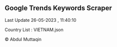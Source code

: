

## Google Trends Keywords Scraper 
 
Last Update 26-05-2023 , 11:40:10

Country List :
VIETNAM.json



© Abdul Muttaqin 
